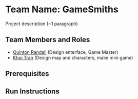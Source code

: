 # Team Name: GameSmiths

Project description (~1 paragraph)

## Team Members and Roles

* [Quinton Randall](https://github.com/FuzionSNZ/CIS641-HW2-Randall.git) (Design enterface, Game Master)
* [Khoi Tran](https://github.com/dkhol79/-CIS641-HW2--Tran-.git) (Design map and characters, make mini game)

## Prerequisites

## Run Instructions
